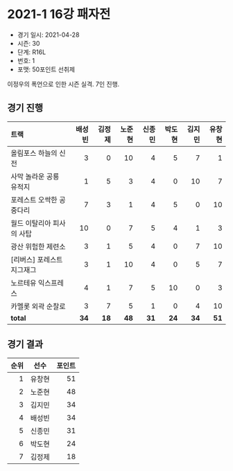# 2021-1 16강 패자전

- 경기 일시: 2021-04-28
- 시즌: 30
- 단계: R16L
- 번호: 1
- 포맷: 50포인트 선취제



이정우의 폭언으로 인한 시즌 실격. 7인 진행.

## 경기 진행

| 트랙 | 배성빈 | 김정제 | 노준현 | 신종민 | 박도현 | 김지민 | 유창현 |
|:---|---:|---:|---:|---:|---:|---:|---:|
| 올림포스 하늘의 신전 | 3 | 0 | 10 | 4 | 5 | 7 | 1 |
| 사막 놀라운 공룡 유적지 | 1 | 5 | 3 | 4 | 0 | 10 | 7 |
| 포레스트 오싹한 공중다리 | 7 | 3 | 1 | 4 | 5 | 0 | 10 |
| 월드 이탈리아 피사의 사탑 | 10 | 0 | 7 | 5 | 4 | 1 | 3 |
| 광산 위험한 제련소 | 3 | 1 | 5 | 4 | 0 | 7 | 10 |
| [리버스] 포레스트 지그재그 | 3 | 1 | 10 | 4 | 0 | 5 | 7 |
| 노르테유 익스프레스 | 4 | 1 | 7 | 5 | 10 | 0 | 3 |
| 카멜롯 외곽 순찰로 | 3 | 7 | 5 | 1 | 0 | 4 | 10 |
| __total__ | __34__ | __18__ | __48__ | __31__ | __24__ | __34__ | __51__ |




## 경기 결과

| 순위 | 선수 | 포인트 |
|---:|:---:|---:|
| 1 | 유창현 | 51 |
| 2 | 노준현 | 48 |
| 3 | 김지민 | 34 |
| 4 | 배성빈 | 34 |
| 5 | 신종민 | 31 |
| 6 | 박도현 | 24 |
| 7 | 김정제 | 18 |

